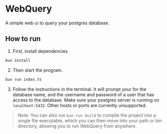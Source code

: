# WebQuery

A simple web ui to query your postgres database.

## How to run

1. First, install dependencies

```bash
bun install
```

2. Then start the program.

```bash
bun run index.ts
```

3. Follow the instructions in the terminal. It will prompt your for the database name, and the username and password of a user that has access to the database. Make sure your postgres server is running on `localhost:5432`. Other hosts or ports are currently unsupported.

> Note: You can also run `bun run build` to compile the project into a single file executable, which you can then move into your path or bin directory, allowing you to run WebQuery from anywhere.
